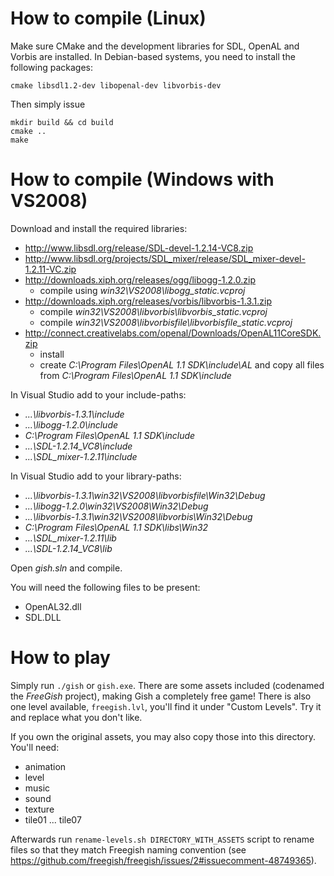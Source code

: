 # How to compile (Linux)

Make sure CMake and the development libraries for SDL, OpenAL and Vorbis are installed. In Debian-based systems, you need to install the following packages:

    cmake libsdl1.2-dev libopenal-dev libvorbis-dev

Then simply issue

    mkdir build && cd build
    cmake ..
    make

# How to compile (Windows with VS2008)

Download and install the required libraries:

- <http://www.libsdl.org/release/SDL-devel-1.2.14-VC8.zip>
- <http://www.libsdl.org/projects/SDL_mixer/release/SDL_mixer-devel-1.2.11-VC.zip>
- <http://downloads.xiph.org/releases/ogg/libogg-1.2.0.zip>
    - compile using *win32\VS2008\libogg_static.vcproj*
- <http://downloads.xiph.org/releases/vorbis/libvorbis-1.3.1.zip>
    - compile *win32\VS2008\libvorbis\libvorbis_static.vcproj*
    - compile *win32\VS2008\libvorbisfile\libvorbisfile_static.vcproj*
- <http://connect.creativelabs.com/openal/Downloads/OpenAL11CoreSDK.zip>
    - install
    - create *C:\Program Files\OpenAL 1.1 SDK\include\AL* and copy all files from *C:\Program Files\OpenAL 1.1 SDK\include*

In Visual Studio add to your include-paths:

- *...\libvorbis-1.3.1\include*
- *...\libogg-1.2.0\include*
- *C:\Program Files\OpenAL 1.1 SDK\include*
- *...\SDL-1.2.14_VC8\include*
- *...\SDL_mixer-1.2.11\include*

In Visual Studio add to your library-paths:

- *...\libvorbis-1.3.1\win32\VS2008\libvorbisfile\Win32\Debug*
- *...\libogg-1.2.0\win32\VS2008\Win32\Debug*
- *...\libvorbis-1.3.1\win32\VS2008\libvorbis\Win32\Debug*
- *C:\Program Files\OpenAL 1.1 SDK\libs\Win32*
- *...\SDL_mixer-1.2.11\lib*
- *...\SDL-1.2.14_VC8\lib*

Open *gish.sln* and compile.

You will need the following files to be present:

- OpenAL32.dll
- SDL.DLL

# How to play

Simply run `./gish` or `gish.exe`. There are some assets included (codenamed the *FreeGish* project), making Gish a completely free game! There is also one level available, `freegish.lvl`, you'll find it under "Custom Levels". Try it and replace what you don't like.

If you own the original assets, you may also copy those into this directory. You'll need:

- animation
- level
- music
- sound
- texture
- tile01 ... tile07

Afterwards run `rename-levels.sh DIRECTORY_WITH_ASSETS` script to rename files so that they match Freegish naming convention (see https://github.com/freegish/freegish/issues/2#issuecomment-48749365).

